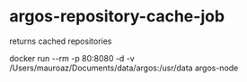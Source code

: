 # argos-repository-cache-job
returns cached repositories

docker run --rm -p 80:8080 -d -v /Users/mauroaz/Documents/data/argos:/usr/data argos-node

